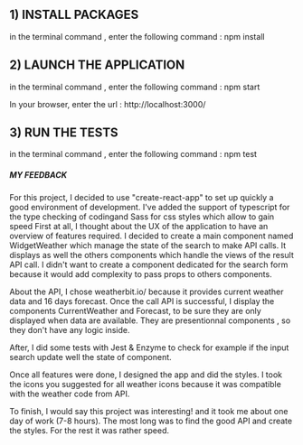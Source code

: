 ## 1) INSTALL PACKAGES

in the terminal command , enter the following command :
npm install

## 2) LAUNCH THE APPLICATION

in the terminal command , enter the following command :
npm start

In your browser, enter the url : http://localhost:3000/

## 3) RUN THE TESTS

in the terminal command , enter the following command :
npm test

##### MY FEEDBACK

For this project, I decided to use "create-react-app" to set up quickly a good environment of development.
I've added the support of typescript for the type checking of codingand Sass for css styles which allow to gain speed
First at all, I thought about the UX of the application to have an overview of features required.
I decided to create a main component named WidgetWeather which manage the state of the search to make API calls. It displays as well the others components which handle the views of the result API call.
I didn't want to create a component dedicated for the search form because it would add complexity to pass props to others components.

About the API, I chose weatherbit.io/ because it provides current weather data and 16 days forecast.
Once the call API is successful, I display the components CurrentWeather and Forecast, to be sure they are only displayed when data are available.
They are presentionnal components , so they don't have any logic inside.

After, I did some tests with Jest & Enzyme to check for example if the input search update well the state of component.

Once all features were done, I designed the app and did the styles. I took the icons you suggested for all weather icons because it was compatible with the weather code from API.

To finish, I would say this project was interesting! and it took me about one day of work (7-8 hours). The most long was to find the good API and create the styles. For the rest it was rather speed.
